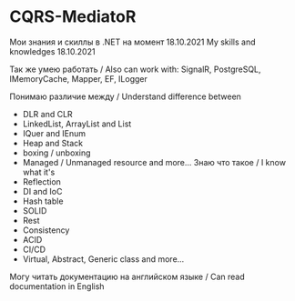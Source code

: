 # CQRS-MediatoR
Мои знания и скиллы в .NET на момент 18.10.2021
My skills and knowledges 18.10.2021

Так же умею работать /
Also can work with:
SignalR, PostgreSQL, IMemoryCache, Mapper, EF, ILogger


Понимаю различие между /
Understand difference between
- DLR and CLR
- LinkedList, ArrayList and List
- IQuer and IEnum
- Heap and Stack
- boxing / unboxing
- Managed / Unmanaged resource
and more...
Знаю что такое /
I know what it's
- Reflection
- DI and IoC
- Hash table
- SOLID
- Rest
- Consistency
- ACID
- CI/CD
- Virtual, Abstract, Generic class
and more...

Могу читать документацию на английском языке / Can read documentation in English
